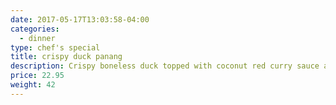 ```yaml
---
date: 2017-05-17T13:03:58-04:00
categories:
  - dinner
type: chef's special
title: crispy duck panang
description: Crispy boneless duck topped with coconut red curry sauce and ground peanut.
price: 22.95
weight: 42
---
```

